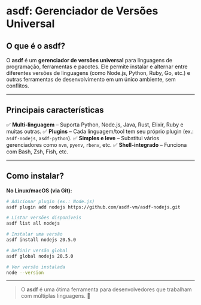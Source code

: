 # asdf: Gerenciador de Versões Universal

## O que é o asdf?
O **asdf** é um **gerenciador de versões universal** para linguagens de programação, ferramentas e pacotes. Ele permite instalar e alternar entre diferentes versões de linguagens (como Node.js, Python, Ruby, Go, etc.) e outras ferramentas de desenvolvimento em um único ambiente, sem conflitos.

---

## Principais características

✅ **Multi-linguagem** – Suporta Python, Node.js, Java, Rust, Elixir, Ruby e muitas outras.
✅ **Plugins** – Cada linguagem/tool tem seu próprio plugin (ex.: `asdf-nodejs`, `asdf-python`).
✅ **Simples e leve** – Substitui vários gerenciadores como `nvm`, `pyenv`, `rbenv`, etc.
✅ **Shell-integrado** – Funciona com Bash, Zsh, Fish, etc.

---

## Como instalar?
**No Linux/macOS (via Git):**

```bash
# Adicionar plugin (ex.: Node.js)
asdf plugin add nodejs https://github.com/asdf-vm/asdf-nodejs.git

# Listar versões disponíveis
asdf list all nodejs

# Instalar uma versão
asdf install nodejs 20.5.0

# Definir versão global
asdf global nodejs 20.5.0

# Ver versão instalada
node --version
```

---

> O **asdf** é uma ótima ferramenta para desenvolvedores que trabalham com múltiplas linguagens. 🚀

